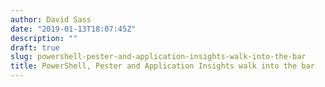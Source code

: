 ```yaml
---
author: David Sass
date: "2019-01-13T18:07:45Z"
description: ""
draft: true
slug: powershell-pester-and-application-insights-walk-into-the-bar
title: PowerShell, Pester and Application Insights walk into the bar
---
```





